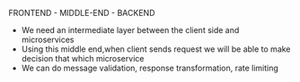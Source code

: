 FRONTEND - MIDDLE-END - BACKEND

- We need an intermediate layer between the client side and microservices
- Using this middle end,when client sends request we will be able to make decision that which microservice
- We can do message validation, response transformation, rate limiting 